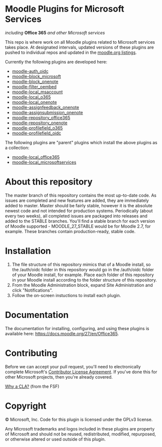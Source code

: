 # Moodle Plugins for Microsoft Services
*including* **Office 365** *and other Microsoft services*

This repo is where work on all Moodle plugins related to Microsoft services takes place. At designated intervals, updated versions of these plugins are pushed to individual repos and updated in the [moodle.org listings](https://moodle.org/plugins).

Currently the following plugins are developed here:

- [moodle-auth_oidc](https://github.com/Microsoft/moodle-auth_oidc)
- [moodle-block_microsoft](https://github.com/Microsoft/moodle-block_microsoft)
- [moodle-block_onenote](https://github.com/Microsoft/moodle-block_onenote)
- [moodle-filter_oembed](https://github.com/Microsoft/moodle-filter_oembed)
- [moodle-local_msaccount](https://github.com/Microsoft/moodle-local_msaccount)
- [moodle-local_o365](https://github.com/Microsoft/moodle-local_o365)
- [moodle-local_onenote](https://github.com/Microsoft/moodle-local_onenote)
- [moodle-assignfeedback_onenote](https://github.com/Microsoft/moodle-assignfeedback_onenote)
- [moodle-assignsubmission_onenote](https://github.com/Microsoft/moodle-assignsubmission_onenote)
- [moodle-repository_office365](https://github.com/Microsoft/moodle-repository_office365)
- [moodle-repository_onenote](https://github.com/Microsoft/moodle-repository_onenote)
- [moodle-profilefield_o365](https://github.com/Microsoft/moodle-profilefield_o365)
- [moodle-profilefield_oidc](https://github.com/Microsoft/moodle-profilefield_oidc)

The following plugins are "parent" plugins which install the above plugins as a collection:

- [moodle-local_office365](https://github.com/Microsoft/moodle-local_office365)
- [moodle-local_microsoftservices](https://github.com/Microsoft/moodle-local_microsoftservices)

# About this repository
The master branch of this repository contains the most up-to-date code. As issues are completed and new features are added, they are immediately added to master. Master should be fairly stable, however it is the absolute newest code and not intended for production systems. Periodically (about every two weeks), all completed issues are packaged into releases and added to the STABLE branches. You'll find a stable branch for each version of Moodle supported - MOODLE_27_STABLE would be for Moodle 2.7, for example. These branches contain production-ready, stable code.

# Installation
1. The file structure of this repository mimics that of a Moodle install, so the /auth/oidc folder in this repository would go in the /auth/oidc folder of your Moodle install, for example. Place each folder of this repository in your Moodle install according to the folder structure of this repository.
2. From the Moodle Administration block, expand Site Administration and click "Notifications".
3. Follow the on-screen instuctions to install each plugin.

# Documentation

The documentation for installing, configuring, and using these plugins is available here: https://docs.moodle.org/27/en/Office365.

# Contributing

Before we can accept your pull request, you'll need to electronically complete Microsoft's [Contributor License Agreement](https://cla.microsoft.com/). If you've done this for other Microsoft projects, then you're already covered.

[Why a CLA?](https://www.gnu.org/licenses/why-assign.html) (from the FSF)

# Copyright

&copy; Microsoft, Inc.  Code for this plugin is licensed under the GPLv3 license.

Any Microsoft trademarks and logos included in these plugins are property of Microsoft and should not be reused, redistributed, modified, repurposed, or otherwise altered or used outside of this plugin.
